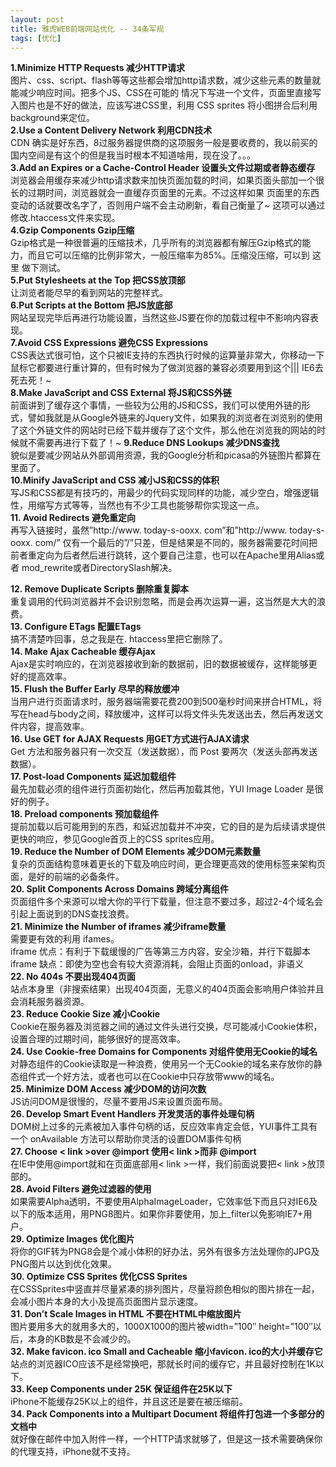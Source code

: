 ```yaml
---
layout: post
title: 雅虎WEB前端网站优化 -- 34条军规
tags: [优化]
---
```

**1.Minimize HTTP Requests 减少HTTP请求**  
图片、css、script、flash等等这些都会增加http请求数，减少这些元素的数量就能减少响应时间。把多个JS、CSS在可能的  情况下写进一个文件，页面里直接写入图片也是不好的做法，应该写进CSS里，利用 CSS sprites   将小图拼合后利用background来定位。  
**2.Use a Content Delivery Network 利用CDN技术**    
CDN 确实是好东西，8过服务器提供商的这项服务一般是要收费的，我以前买的国内空间是有这个的但是我当时根本不知道啥用，现在没了。。。  
**3.Add an Expires or a Cache-Control Header 设置头文件过期或者静态缓存**  
浏览器会用缓存来减少http请求数来加快页面加载的时间，如果页面头部加一个很长的过期时间，浏览器就会一直缓存页面里的元素。不过这样如果 页面里的东西变动的话就要改名字了，否则用户端不会主动刷新，看自己衡量了~ 这项可以通过修改.htaccess文件来实现。  
**4.Gzip Components Gzip压缩**  
Gzip格式是一种很普遍的压缩技术，几乎所有的浏览器都有解压Gzip格式的能力，而且它可以压缩的比例非常大，一般压缩率为85%。压缩没压缩，可以到 这里 做下测试。  
**5.Put Stylesheets at the Top 把CSS放顶部**  
让浏览者能尽早的看到网站的完整样式。  
**6.Put Scripts at the Bottom 把JS放底部**  
网站呈现完毕后再进行功能设置，当然这些JS要在你的加载过程中不影响内容表现。  
**7.Avoid CSS Expressions 避免CSS Expressions**  
CSS表达式很可怕，这个只被IE支持的东西执行时候的运算量非常大，你移动一下鼠标它都要进行重计算的，但有时候为了做浏览器的兼容必须要用到这个||| IE6去死去死！~  
**8.Make JavaScript and CSS External 将JS和CSS外链**  
前面讲到了缓存这个事情，一些较为公用的JS和CSS，我们可以使用外链的形式，譬如我就是从Google外链来的Jquery文件，如果我的浏览者在浏览别的使用了这个外链文件的网站时已经下载并缓存了这个文件，那么他在浏览我的网站的时候就不需要再进行下载了！~
**9.Reduce DNS Lookups 减少DNS查找**  
貌似是要减少网站从外部调用资源，我的Google分析和picasa的外链图片都算在里面了。  
**10.Minify JavaScript and CSS 减小JS和CSS的体积**  
写JS和CSS都是有技巧的，用最少的代码实现同样的功能，减少空白，增强逻辑性，用缩写方式等等，当然也有不少工具也能够帮你实现这一点。  
**11. Avoid Redirects 避免重定向**  
再写入链接时，虽然”http://www. today-s-ooxx. com”和”http://www. today-s-ooxx. com/” 仅有一个最后的”/”只差，但是结果是不同的，服务器需要花时间把前者重定向为后者然后进行跳转，这个要自己注意，也可以在Apache里用Alias或者
mod_rewrite或者DirectorySlash解决。   


**12. Remove Duplicate Scripts 删除重复脚本**  
重复调用的代码浏览器并不会识别忽略，而是会再次运算一遍，这当然是大大的浪费。  
**13. Configure ETags 配置ETags**  
搞不清楚咋回事，总之我是在. htaccess里把它删除了。  
**14. Make Ajax Cacheable 缓存Ajax**  
Ajax是实时响应的，在浏览器接收到新的数据前，旧的数据被缓存，这样能够更好的提高效率。  
**15. Flush the Buffer Early 尽早的释放缓冲**  
当用户进行页面请求时，服务器端需要花费200到500毫秒时间来拼合HTML，将写在head与body之间，释放缓冲，这样可以将文件头先发送出去，然后再发送文件内容，提高效率。  
**16. Use GET for AJAX Requests 用GET方式进行AJAX请求**  
Get 方法和服务器只有一次交互（发送数据），而 Post 要两次（发送头部再发送数据）。  
**17. Post-load Components 延迟加载组件**  
最先加载必须的组件进行页面初始化，然后再加载其他，YUI Image Loader 是很好的例子。  
**18. Preload components 预加载组件**  
提前加载以后可能用到的东西，和延迟加载并不冲突，它的目的是为后续请求提供更快的响应，参见Google首页上的CSS sprites应用。  
**19. Reduce the Number of DOM Elements 减少DOM元素数量**   
复杂的页面结构意味着更长的下载及响应时间，更合理更高效的使用标签来架构页面，是好的前端的必备条件。  
**20. Split Components Across Domains 跨域分离组件**  
页面组件多个来源可以增大你的平行下载量，但注意不要过多，超过2-4个域名会引起上面说到的DNS查找浪费。  
**21. Minimize the Number of iframes 减少iframe数量**  
需要更有效的利用 ifames。  
iframe 优点：有利于下载缓慢的广告等第三方内容，安全沙箱，并行下载脚本
iframe 缺点：即使为空也会有较大资源消耗，会阻止页面的onload，非语义  
**22. No 404s 不要出现404页面**  
站点本身里（非搜索结果）出现404页面，无意义的404页面会影响用户体验并且会消耗服务器资源。  
**23. Reduce Cookie Size 减小Cookie**  
Cookie在服务器及浏览器之间的通过文件头进行交换，尽可能减小Cookie体积，设置合理的过期时间，能够很好的提高效率。  
**24. Use Cookie-free Domains for Components 对组件使用无Cookie的域名**  
对静态组件的Cookie读取是一种浪费，使用另一个无Cookie的域名来存放你的静态组件式一个好方法，或者也可以在Cookie中只存放带www的域名。  
**25. Minimize DOM Access 减少DOM的访问次数**  
JS访问DOM是很慢的，尽量不要用JS来设置页面布局。   
**26. Develop Smart Event Handlers 开发灵活的事件处理句柄**  
DOM树上过多的元素被加入事件句柄的话，反应效率肯定会低，YUI事件工具有一个 onAvailable 方法可以帮助你灵活的设置DOM事件句柄  
**27. Choose < link >over @import 使用< link >而非 @import**  
在IE中使用@import就和在页面底部用< link >一样，我们前面说要把< link >放顶部的。  
**28. Avoid Filters 避免过滤器的使用**  
如果需要Alpha透明，不要使用AlphaImageLoader，它效率低下而且只对IE6及以下的版本适用，用PNG8图片。如果你非要使用，加上_filter以免影响IE7+用户。  
**29. Optimize Images 优化图片**  
将你的GIF转为PNG8会是个减小体积的好办法，另外有很多方法处理你的JPG及PNG图片以达到优化效果。  
**30. Optimize CSS Sprites 优化CSS Sprites**  
在CSSSprites中竖直并尽量紧凑的排列图片，尽量将颜色相似的图片排在一起，会减小图片本身的大小及提高页面图片显示速度。  
**31. Don’t Scale Images in HTML 不要在HTML中缩放图片**  
图片要用多大的就用多大的，1000X1000的图片被width=”100″ height=”100″以后，本身的KB数是不会减少的。  
**32. Make favicon. ico Small and Cacheable 缩小favicon. ico的大小并缓存它**  
站点的浏览器ICO应该不是经常换吧，那就长时间的缓存它，并且最好控制在1K以下。   
**33. Keep Components under 25K 保证组件在25K以下**  
iPhone不能缓存25K以上的组件，并且这还是要在被压缩前。  
**34. Pack Components into a Multipart Document 将组件打包进一个多部分的文档中**  
就好像在邮件中加入附件一样，一个HTTP请求就够了，但是这一技术需要确保你的代理支持，iPhone就不支持。